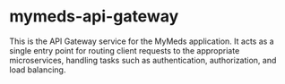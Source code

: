 # mymeds-api-gateway
This is the API Gateway service for the MyMeds application. It acts as a single entry point for routing client requests to the appropriate microservices, handling tasks such as authentication, authorization, and load balancing.

